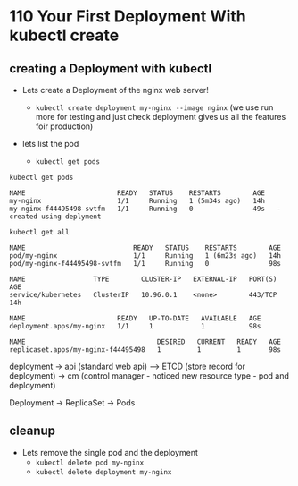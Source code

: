 # 110 Your First Deployment With kubectl create

## creating a Deployment with kubectl

- Lets create a Deployment of the nginx web server!

  - `kubectl create deployment my-nginx --image nginx`
    (we use run more for testing and just check deployment gives us all the features foir production)

- lets list the pod
  - `kubectl get pods`

`kubectl get pods`

```
NAME                       READY   STATUS    RESTARTS        AGE
my-nginx                   1/1     Running   1 (5m34s ago)   14h
my-nginx-f44495498-svtfm   1/1     Running   0               49s   - created using deplyment
```

`kubectl get all`

```
NAME                           READY   STATUS    RESTARTS        AGE
pod/my-nginx                   1/1     Running   1 (6m23s ago)   14h
pod/my-nginx-f44495498-svtfm   1/1     Running   0               98s

NAME                 TYPE        CLUSTER-IP   EXTERNAL-IP   PORT(S)   AGE
service/kubernetes   ClusterIP   10.96.0.1    <none>        443/TCP   14h

NAME                       READY   UP-TO-DATE   AVAILABLE   AGE
deployment.apps/my-nginx   1/1     1            1           98s

NAME                                 DESIRED   CURRENT   READY   AGE
replicaset.apps/my-nginx-f44495498   1         1         1       98s
```


deployment -> api (standard web api) --> ETCD (store record for deployment) -> cm (control manager - noticed new resource type - pod and deployment)
                

Deployment -> ReplicaSet -> Pods

## cleanup
- Lets remove the single pod and the deployment
    - `kubectl delete pod my-nginx`
    - `kubectl delete deployment my-nginx`